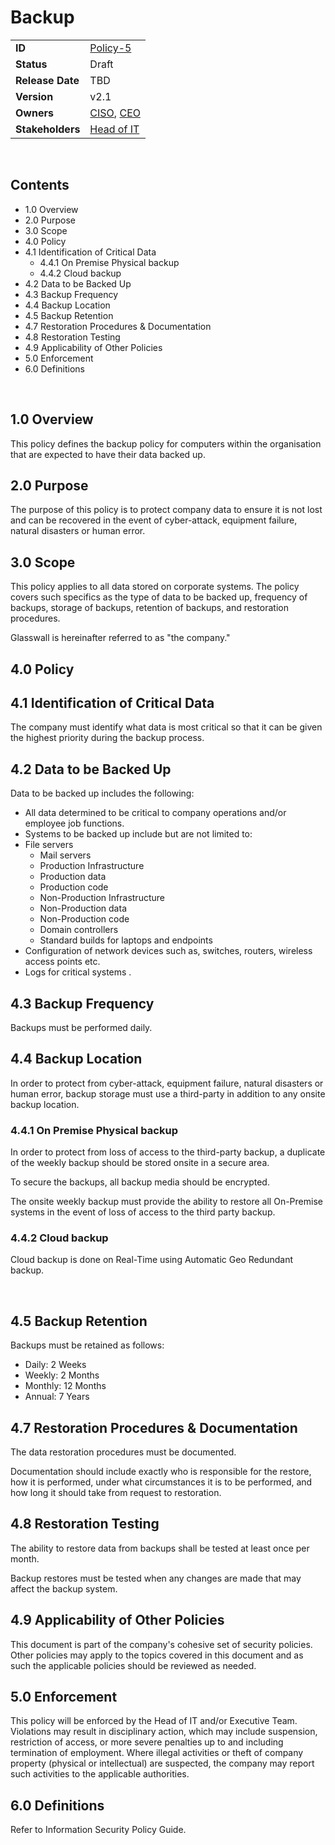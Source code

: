 
# Backup 

|                  |            | 
|------------------|------------|
| **ID**           | [Policy-5](https://glasswall.atlassian.net/browse/POLICY-5) |
| **Status**       | Draft      |
| **Release Date** | TBD        |
| **Version**      | v2.1       |
| **Owners**       | [CISO](https://glasswall.atlassian.net/browse/ROLE-38), [CEO](https://glasswall.atlassian.net/browse/ROLE-37)       |
| **Stakeholders** | [Head of IT](https://glasswall.atlassian.net/browse/ROLE-43)|
			
 
## Contents

- 1.0 Overview
- 2.0 Purpose
- 3.0 Scope
- 4.0 Policy
- 4.1 Identification of Critical Data
  - 4.4.1 On Premise Physical backup
  - 4.4.2 Cloud backup
- 4.2 Data to be Backed Up
- 4.3 Backup Frequency
- 4.4 Backup Location
- 4.5 Backup Retention
- 4.7 Restoration Procedures & Documentation
- 4.8 Restoration Testing
- 4.9 Applicability of Other Policies
- 5.0 Enforcement
- 6.0 Definitions


 
## 1.0 Overview

This policy defines the backup policy for computers within the organisation that are expected to have their data backed up.

## 2.0 Purpose

The purpose of this policy is to protect company data to ensure it is not lost and can be recovered in the event of cyber-attack, equipment failure, natural disasters or human error.

## 3.0 Scope

This policy applies to all data stored on corporate systems.  The policy covers such specifics as the type of data to be backed up, frequency of backups, storage of backups, retention of backups, and restoration procedures.
 
Glasswall is hereinafter referred to as "the company."

## 4.0 Policy

## 4.1 Identification of Critical Data

The company must identify what data is most critical so that it can be given the highest priority during the backup process.

## 4.2 Data to be Backed Up

Data to be backed up includes the following:

- All data determined to be critical to company operations and/or employee job functions.  
- Systems to be backed up include but are not limited to:
- File servers
  - Mail servers
  - Production Infrastructure 
  - Production data
  - Production code
  - Non-Production Infrastructure 
  - Non-Production data
  - Non-Production code
  - Domain controllers
  - Standard builds for laptops and endpoints 
- Configuration of network devices such as, switches, routers, wireless access points etc.
- Logs for critical systems  .

## 4.3 Backup Frequency

Backups must be performed daily.

## 4.4 Backup Location

In order to protect from cyber-attack, equipment failure, natural disasters or human error, backup storage must use a third-party in addition to any onsite backup location.

### 4.4.1 On Premise Physical backup

In order to protect from loss of access to the third-party backup, a duplicate of the weekly backup should be stored onsite in a secure area.

To secure the backups, all backup media should be encrypted.

The onsite weekly backup must provide the ability to restore all On-Premise systems in the event of loss of access to the third party backup.

### 4.4.2 Cloud backup

Cloud backup is done on Real-Time using Automatic Geo Redundant backup.

 
## 4.5 Backup Retention

Backups must be retained as follows:

- Daily:   2 Weeks
- Weekly:  2 Months
- Monthly: 12 Months
- Annual:  7 Years
 
## 4.7 Restoration Procedures & Documentation

The data restoration procedures must be documented.

Documentation should include exactly who is responsible for the restore, how it is performed, under what circumstances it is to be performed, and how long it should take from request to restoration.

## 4.8 Restoration Testing

The ability to restore data from backups shall be tested at least once per month.

Backup restores must be tested when any changes are made that may affect the backup system.

## 4.9 Applicability of Other Policies

This document is part of the company's cohesive set of security policies.  Other policies may apply to the topics covered in this document and as such the applicable policies should be reviewed as needed.

## 5.0 Enforcement

This policy will be enforced by the Head of IT and/or Executive Team. Violations may result in disciplinary action, which may include suspension, restriction of access, or more severe penalties up to and including termination of employment. Where illegal activities or theft of company property (physical or intellectual) are suspected, the company may report such activities to the applicable authorities.

## 6.0 Definitions

Refer to Information Security Policy Guide.


